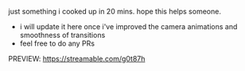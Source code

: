 just something i cooked up in 20 mins.
hope this helps someone. 

- i will update it here once i've improved the camera animations and smoothness of transitions
- feel free to do any PRs

PREVIEW: https://streamable.com/g0t87h
